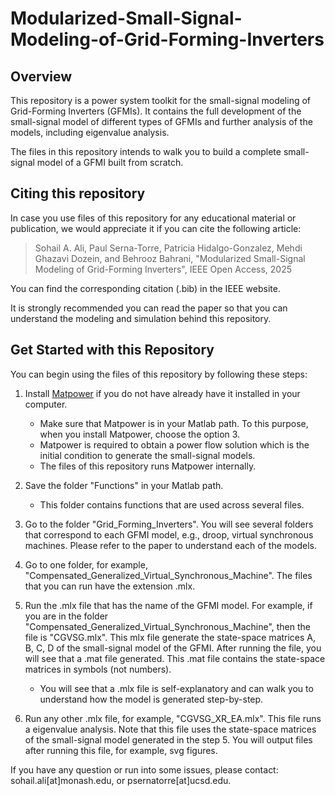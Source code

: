 # Modularized-Small-Signal-Modeling-of-Grid-Forming-Inverters


## Overview

This repository is a power system toolkit for the small-signal modeling of Grid-Forming Inverters (GFMIs). 
It contains the full development of the small-signal model of different types of GFMIs and further analysis
of the models, including eigenvalue analysis. 

The files in this repository intends to walk you to build a complete small-signal model of a GFMI built 
from scratch. 

## Citing this repository

In case you use files of this repository for any educational material or publication, we would appreciate 
it if you can cite the following article:

> Sohail A. Ali, Paul Serna-Torre, Patricia Hidalgo-Gonzalez, Mehdi Ghazavi Dozein, and Behrooz Bahrani, 
"Modularized Small-Signal Modeling of Grid-Forming Inverters", IEEE Open Access, 2025

You can find the corresponding citation (.bib) in the IEEE website.

It is strongly recommended you can read the paper so that you can understand the modeling and simulation 
behind this repository.

## Get Started with this Repository

You can begin using the files of this repository by following these steps:

1.  Install [Matpower](https://matpower.org/) if you do not have already have it installed in your computer. 

    - Make sure that Matpower is in your Matlab path. To this purpose, when you install Matpower, choose the option 3.
    - Matpower is required to obtain a power flow solution which is the initial condition to generate the small-signal
    models.
    - The files of this repository runs Matpower internally. 

2.  Save the folder "Functions" in your Matlab path. 

    - This folder contains functions that are used across several files.

3.  Go to the folder "Grid_Forming_Inverters". You will see several folders that correspond to each GFMI model, e.g., droop, virtual
    synchronous machines. Please refer to the paper to understand each of the models.

4.  Go to one folder, for example, "Compensated_Generalized_Virtual_Synchronous_Machine". The files that you can run have the
    extension .mlx. 

5.  Run the .mlx file that has the name of the GFMI model. For example, if you are in the folder 
    "Compensated_Generalized_Virtual_Synchronous_Machine", then the file is "CGVSG.mlx". This mlx file
    generate the state-space matrices A, B, C, D of the small-signal model of the GFMI. After running the file, you will 
    see that a .mat file generated. This .mat file contains the state-space matrices in symbols (not numbers).

    -   You will see that a .mlx file is self-explanatory and can walk you to understand how the model is generated step-by-step.

6.  Run any other .mlx file, for example, "CGVSG_XR_EA.mlx". This file runs a eigenvalue analysis. Note that this file uses
    the state-space matrices of the small-signal model generated in the step 5. You will output files after running this file, 
    for example, svg figures. 

If you have any question or run into some issues, please contact: sohail.ali[at]monash.edu, or psernatorre[at]ucsd.edu. 
